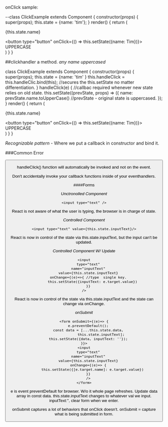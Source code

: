 onClick sample:

--class ClickExample extends Component {
    constructor(props) {
        super(props);
        this.state = {name: 'tim'};
    }
    render() {
        return (
        <div>
            <p>{this.state.name}</p>
            <button type="button"
                onClick={() => this.setState({name: Tim})}>
                UPPERCASE
                </button>
        </div>
        )
    }
}

##clickhandler a method.
*any name uppercased*

class ClickExample extends Component {
    constructor(props) {
        super(props);
        this.state = {name: 'tim' }
        this.handleClick = this.handleClic.bind(this); //secures the this.setState no matter differentiation.
    }
    handleClick(e) { //callbac required whenever new state relies on old state.
        this.setState((prevState, props) => ({
            name: prevState.name.toUpperCase() //prevState - original state is uppercased.
        });
    }
    render() {
        return (
        <div>
            <p>{this.state.name}</p>
            <button type="button"
                onClick={() => this.setState({name: Tim})}>
                UPPERCASE
                </button>
        </div>
        )
    }
}


*Recognizable pattern* - Where we put a callback in constructor and bind it.


###Common Error

<button type="button" onClick={this.handleClick()}>

handleClick() function will automatically be invoked and not on the event.

Don't accidentally invoke your callback functions inside of your eventhandlers.

####Forms

*Unctronolled Component*

    <input type="text" />

React is not aware of what the user is typing, the browser is in charge of state.

*Controlled Component*

    <input type="text" value={this.state.inputText}/>
    
React is now in control of the state via this.state.inputText, but the input can't be updated.


*Controlled Component W/ Update*

    <input
        type="text"
        name="inputText"
        value={this.state.inputText}
        onChange={(e)=>{ //type  single key.
            this.setState({inputText: e.target.value})
        }}
    />
    
React is now in control of the state via this.state.inputText and the state can change via onChange.

*onSubmit*

    <form onSubmit={(e)=> {
        e.preventDefault();
        const data = [...this.state.data,
                    this.state.inputText];
        this.setState({data, inputText: ''});
    }}>
    <input
        type="text"
        name="inputText"
        value={this.state.inputText}
        onChange={(e)=> {
            this.setState({[e.target.name]: e.target.value})
        }}
        />
    </form>
    
e is event
preventDefault for browser. W/o it whole page refreshes.
Update data array in const data.
this.state.inputText changes to whatever val we input.
inputText:'', clear form when we enter.

onSubmit captures a lot of behaviors that onClick doesn't.
onSubmit = capture what is being submitted in form.


    
    
    
    



